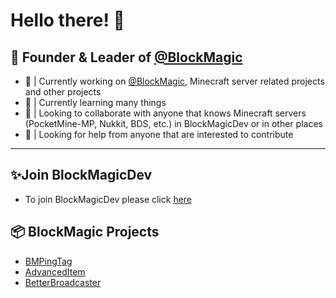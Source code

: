 # Hello there! 👋

## 👑 Founder & Leader of [@BlockMagic](https://github.com/BlockMagicDev)

- 🔭 | Currently working on [@BlockMagic](https://github.com/BlockMagicDev), Minecraft server related projects and other projects
- 🌱 | Currently learning many things
- 👯 | Looking to collaborate with anyone that knows Minecraft servers (PocketMine-MP, Nukkit, BDS, etc.) in BlockMagicDev or in other places
- 🤔 | Looking for help from anyone that are interested to contribute

---

## ✨Join BlockMagicDev
- To join BlockMagicDev please click [here](https://docs.google.com/forms/d/1iTJHe_lo9ZRicn9gmLAAfG9-G4vkO_WePBvAypGrEPM)

## 📦 BlockMagic Projects

- [BMPingTag](https://github.com/BlockMagicDev/BMPingTag)
- [AdvancedItem](https://github.com/BlockMagicDev/AdvancedItem)
- [BetterBroadcaster](https://github.com/BlockMagicDev/Broadcaster)
